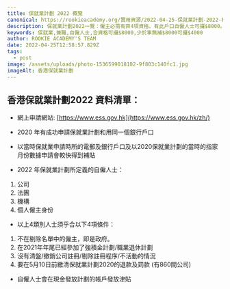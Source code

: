 ```yaml
---
title: 保就業計劃 2022 概覽
canonical: https://rookieacademy.org/實用資源/2022-04-25-保就業計劃-2022-概覽/
description: 保就業計劃2022一覽：僱主必需有齊4項資格、有此戶口自僱人士可攞$8000。
keywords: 保就業,兼職,自僱人士,合資格可攞$8000,少於事無補$8000可攞$4000
author: ROOKIE ACADEMY'S TEAM
date: 2022-04-25T12:58:57.829Z
tags:
  - post
image: /assets/uploads/photo-1536599018102-9f803c140fc1.jpg
imageAlt: 香港保就業計劃
---
```

## 香港保就業計劃2022 資料清單：

* 網上申請網站: [https://www.ess.gov.hk](https://www.ess.gov.hk/zh/)



* 2020 年有成功申請保就業計劃和用同一個銀行戶口

* 以當時保就業申請時所的電郵及銀行戶口及以2020保就業計劃的當時的指家月份數據申請會較快得到補貼

* 2022 年保就業計劃所定義的自僱人士：
1. 公司
2. 法團
3. 機構
4. 個人僱主身份

* 以上4類別人士須乎合以下4項條件：
1. 不在剔除名單中的僱主，即是政府。
2. 在2021年年尾已經參加了強積金計劃/職業退休計劃
3. 沒有清盤/撤銷公司註冊/剔除註冊程序/不活動的情況
4. 要在5月10日前繳清保就業計劃2020的退款及罰款 (有860間公司)

* 自僱人士會在現金發放計劃的帳戶發放津貼



 